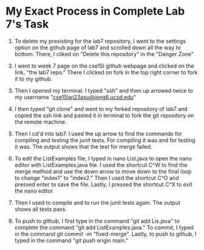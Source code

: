 
# My Exact Process in Complete Lab 7's Task

1. To delete my prexisting for the lab7 repository, I went to the settings option on the github page of lab7 and scrolled down all the way to bottom. There, I cliked
on "Delete this repository" in the "Danger Zone"

2. I went to week 7 page on the cse15l github webpage and clicked on the link, "the lab7 repo." There I clicked on fork in the top right corner to fork it to my github.

3. Then I opened my terminal. I typed "ssh" and then up arrowed twice <up><up> to my username "cse15lwi23axu@ieng6.ucsd.edu"

4. I then typed "git clone" and went to my forked repository of lab7 and copied the ssh link and pasted it in terminal to fork the git repository on the remote machine.

5. Then I cd'd into lab7. I used the up arrow to find the commands for compiling and testing the junit tests. For compiling it was <up><up><up><up><up> and for testing it was<up><up><up><up>.
The output shows that the test for merge failed.


6. To edit the ListExamples file, I typed in nano List<tab>.java to open the nano editor with ListExamples.java file. I used the shortcut C^W to find the merge method and use the down arrow
to move down to the final loop to change "index1" to "index2." Then I used the shortcut C^O and pressed enter to save the file. Lastly, I pressed the shortcut
C^X to exit the nano editor.

7. Then I used <up><up><up> to compile and <up><up><up> to run the junit tests again. The output shows all tests pass.

8. To push to github, I first type in the command "git add Lis<tab>.java" to complete the command "git add ListExamples.java." To commit, I typed in the command
git commit -m "fixed-merge". Lastly, to push to github, I typed in the command "git push origin main."
